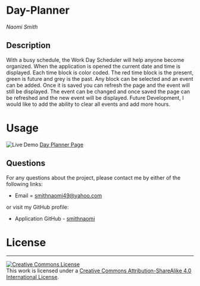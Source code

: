 # Day-Planner

_Naomi Smith_

## Description

 <p> With a busy schedule, the Work Day Scheduler will help anyone become organized. When the application is opened the current date and time is displayed. Each time block is color coded. The red time block is the present, green is future and grey is the past. Any block can be selected and an event can be added. Once it is saved you can refresh the page and the event will still be displayed. The event can be changed and once saved the page can be refreshed and the new event will be displayed. Future Development, I would like to add the ability to clear all events and add more hours.<p>

# Usage

![Live Demo](assets/images/WorkDayScheduler.gif)
[Day Planner Page](https://smithnaomi.github.io/Day-Planner/)

## Questions

For any questions about the project, please contact me by either of the following links:

- Email = smithnaomi49@yahoo.com

or visit my GitHub profile:

- Application GitHub - [smithnaomi](https://github.com/smithnaomi/Day-Planner)

# License

---

<a rel="license" href="http://creativecommons.org/licenses/by-sa/4.0/"><img alt="Creative Commons License" style="border-width:0" src="https://i.creativecommons.org/l/by-sa/4.0/88x31.png" /></a><br />This work is licensed under a <a rel="license" href="http://creativecommons.org/licenses/by-sa/4.0/">Creative Commons Attribution-ShareAlike 4.0 International License</a>.
